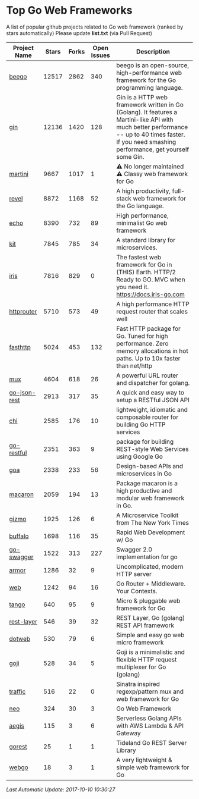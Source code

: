 # Top Go Web Frameworks
A list of popular github projects related to Go web framework (ranked by stars automatically)
Please update **list.txt** (via Pull Request)

| Project Name | Stars | Forks | Open Issues | Description |
| ------------ | ----- | ----- | ----------- | ----------- |
| [beego](https://github.com/astaxie/beego) | 12517 | 2862 | 340 | beego is an open-source, high-performance web framework for the Go programming language. |
| [gin](https://github.com/gin-gonic/gin) | 12136 | 1420 | 128 | Gin is a HTTP web framework written in Go (Golang). It features a Martini-like API with much better performance -- up to 40 times faster. If you need smashing performance, get yourself some Gin. |
| [martini](https://github.com/go-martini/martini) | 9667 | 1017 | 1 | ⚠️ No longer maintained ⚠️  Classy web framework for Go |
| [revel](https://github.com/revel/revel) | 8872 | 1168 | 52 | A high productivity, full-stack web framework for the Go language. |
| [echo](https://github.com/labstack/echo) | 8390 | 732 | 89 | High performance, minimalist Go web framework |
| [kit](https://github.com/go-kit/kit) | 7845 | 785 | 34 | A standard library for microservices. |
| [iris](https://github.com/kataras/iris) | 7816 | 829 | 0 | The fastest web framework for Go in (THIS) Earth. HTTP/2 Ready to GO. MVC when you need it. https://docs.iris-go.com |
| [httprouter](https://github.com/julienschmidt/httprouter) | 5710 | 573 | 49 | A high performance HTTP request router that scales well |
| [fasthttp](https://github.com/valyala/fasthttp) | 5024 | 453 | 132 | Fast HTTP package for Go. Tuned for high performance. Zero memory allocations in hot paths. Up to 10x faster than net/http |
| [mux](https://github.com/gorilla/mux) | 4604 | 618 | 26 | A powerful URL router and dispatcher for golang. |
| [go-json-rest](https://github.com/ant0ine/go-json-rest) | 2913 | 317 | 35 | A quick and easy way to setup a RESTful JSON API |
| [chi](https://github.com/go-chi/chi) | 2585 | 176 | 10 | lightweight, idiomatic and composable router for building Go HTTP services |
| [go-restful](https://github.com/emicklei/go-restful) | 2351 | 363 | 9 | package for building REST-style Web Services using Google Go |
| [goa](https://github.com/goadesign/goa) | 2338 | 233 | 56 | Design-based APIs and microservices in Go |
| [macaron](https://github.com/go-macaron/macaron) | 2059 | 194 | 13 | Package macaron is a high productive and modular web framework in Go. |
| [gizmo](https://github.com/NYTimes/gizmo) | 1925 | 126 | 6 | A Microservice Toolkit from The New York Times |
| [buffalo](https://github.com/gobuffalo/buffalo) | 1698 | 116 | 35 | Rapid Web Development w/ Go |
| [go-swagger](https://github.com/go-swagger/go-swagger) | 1522 | 313 | 227 | Swagger 2.0 implementation for go |
| [armor](https://github.com/labstack/armor) | 1286 | 32 | 9 | Uncomplicated, modern HTTP server |
| [web](https://github.com/gocraft/web) | 1242 | 94 | 16 | Go Router + Middleware. Your Contexts. |
| [tango](https://github.com/lunny/tango) | 640 | 95 | 9 | Micro & pluggable web framework for Go |
| [rest-layer](https://github.com/rs/rest-layer) | 546 | 39 | 32 | REST Layer, Go (golang) REST API framework |
| [dotweb](https://github.com/devfeel/dotweb) | 530 | 79 | 6 | Simple and easy go web micro framework |
| [goji](https://github.com/goji/goji) | 528 | 34 | 5 | Goji is a minimalistic and flexible HTTP request multiplexer for Go (golang) |
| [traffic](https://github.com/pilu/traffic) | 516 | 22 | 0 | Sinatra inspired regexp/pattern mux and web framework for Go |
| [neo](https://github.com/ivpusic/neo) | 324 | 30 | 3 | Go Web Framework |
| [aegis](https://github.com/tmaiaroto/aegis) | 115 | 3 | 6 | Serverless Golang APIs with AWS Lambda & API Gateway |
| [gorest](https://github.com/tideland/gorest) | 25 | 1 | 1 | Tideland Go REST Server Library |
| [webgo](https://github.com/bnkamalesh/webgo) | 18 | 3 | 1 | A very lightweight & simple web framework for Go |

*Last Automatic Update: 2017-10-10 10:30:27*
